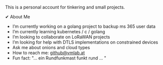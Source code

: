This is a personal account for tinkering and small projects.

✔ About Me

- I’m currently working on a golang project to backup ms 365 user data
- I’m currently learning kubernetes / c / golang
- I’m looking to collaborate on LoRaWAN projects
- I’m looking for help with DTLS implementations on constrained devices
- Ask me about onions and cloud types
- How to reach me: github@vmlab.at
- Fun fact: "... ein Rundfunkmast funkt rund ... "

